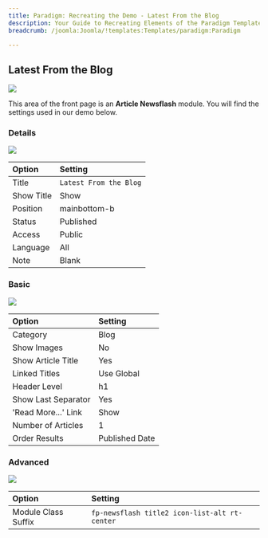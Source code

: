 ```yaml
---
title: Paradigm: Recreating the Demo - Latest From the Blog
description: Your Guide to Recreating Elements of the Paradigm Template for Joomla
breadcrumb: /joomla:Joomla/!templates:Templates/paradigm:Paradigm

---
```


Latest From the Blog
-----

![][demo]

This area of the front page is an **Article Newsflash** module. You will find the settings used in our demo below. 

### Details

![][demo2]

| Option     | Setting                |  
| :--------- | :--------------------- |  
| Title      | `Latest From the Blog` |  
| Show Title | Show                   |  
| Position   | mainbottom-b           |  
| Status     | Published              |  
| Access     | Public                 |  
| Language   | All                    |  
| Note       | Blank                  |  

### Basic

![][demo3]

| Option              | Setting        |  
| :------------------ | :------------- |  
| Category            | Blog           |  
| Show Images         | No             |  
| Show Article Title  | Yes            |  
| Linked Titles       | Use Global     |  
| Header Level        | h1             |  
| Show Last Separator | Yes            |  
| 'Read More...' Link | Show           |  
| Number of Articles  | 1              |  
| Order Results       | Published Date |  

### Advanced

![][demo4]

| Option              | Setting                                       |  
| :------------------ | :-------------------------------------------- |  
| Module Class Suffix | `fp-newsflash title2 icon-list-alt rt-center` |  

[demo]: assets/demo_7.jpeg
[demo2]: assets/blog_1.jpeg
[demo3]: assets/blog_2.jpeg
[demo4]: assets/blog_3.jpeg